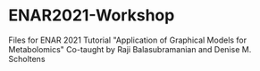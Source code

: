 # ENAR2021-Workshop

Files for ENAR 2021 Tutorial "Application of Graphical Models for Metabolomics" 
Co-taught by Raji Balasubramanian and Denise M. Scholtens 
